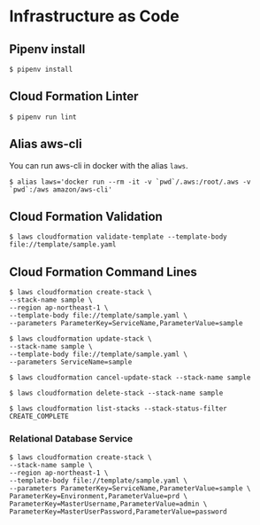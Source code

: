 # Infrastructure as Code

## Pipenv install

```
$ pipenv install
```

## Cloud Formation Linter

```
$ pipenv run lint
```

## Alias aws-cli

You can run aws-cli in docker with the alias `laws`.

```
$ alias laws='docker run --rm -it -v `pwd`/.aws:/root/.aws -v `pwd`:/aws amazon/aws-cli'
```

## Cloud Formation Validation

```
$ laws cloudformation validate-template --template-body file://template/sample.yaml
```

## Cloud Formation Command Lines

```
$ laws cloudformation create-stack \
--stack-name sample \
--region ap-northeast-1 \
--template-body file://template/sample.yaml \
--parameters ParameterKey=ServiceName,ParameterValue=sample
```

```
$ laws cloudformation update-stack \
--stack-name sample \
--template-body file://template/sample.yaml \
--parameters ServiceName=sample
```

```
$ laws cloudformation cancel-update-stack --stack-name sample
```

```
$ laws cloudformation delete-stack --stack-name sample
```

```
$ laws cloudformation list-stacks --stack-status-filter CREATE_COMPLETE
```

### Relational Database Service

```
$ laws cloudformation create-stack \
--stack-name sample \
--region ap-northeast-1 \
--template-body file://template/sample.yaml \
--parameters ParameterKey=ServiceName,ParameterValue=sample \
ParameterKey=Environment,ParameterValue=prd \
ParameterKey=MasterUsername,ParameterValue=admin \
ParameterKey=MasterUserPassword,ParameterValue=password
```
